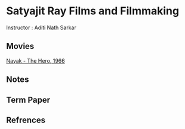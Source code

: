# Satyajit Ray Films and Filmmaking
Instructor : Aditi Nath Sarkar

## Movies
[Nayak - The Hero, 1966](https://www.youtube.com/watch?v=pK5hvo8xws0)

## Notes

## Term Paper

## Refrences
